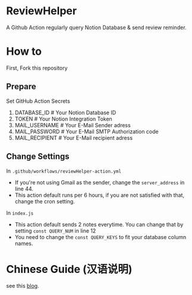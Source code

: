 # ReviewHelper
A Github Action regularly query Notion Database &amp; send review reminder.

# How to

First, Fork this repository

## Prepare

Set GitHub Action Secrets

1. DATABASE_ID  # Your Notion Database ID
2. TOKEN  # Your Notion Integration Token
3. MAIL_USERNAME  # Your E-Mail Sender adress
4. MAIL_PASSWORD  # Your E-Mail SMTP Authorization code
5. MAIL_RECIPIENT  # Your E-Mail recipient adress

## Change Settings

In `.github/workflows/reviewHelper-action.yml`

- If you're not using Gmail as the sender, change the `server_address` in line 44.
- This action default runs per 6 hours, if you are not satisfied with that, change the cron setting. 

In `index.js` 

- This action default sends 2 notes everytime. You can change that by setting `const QUERY_NUM` in line 12
- You need to change the `const QUERY_KEYS` to fit your database column names. 

# Chinese Guide (汉语说明)

see this [blog](https://jimsyun.notion.site/Notion-17cc7382329d43f685574d5b15f5ff0e).